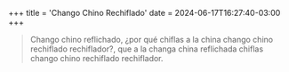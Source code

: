 +++
title = 'Chango Chino Rechiflado'
date = 2024-06-17T16:27:40-03:00
+++

> Chango chino reflichado, ¿por qué chiflas a la china chango chino rechiflado
> rechiflador?, que a la changa china reflichada chiflas chango chino rechiflado
> rechiflador.

<!--more-->
